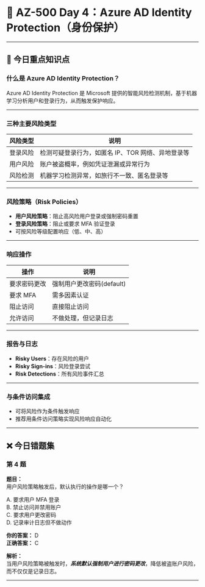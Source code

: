 # 📘 AZ-500 Day 4：Azure AD Identity Protection（身份保护）

---

## 📌 今日重点知识点

### 什么是 Azure AD Identity Protection？
Azure AD Identity Protection 是 Microsoft 提供的智能风险检测机制，基于机器学习分析用户和登录行为，从而触发保护响应。

---

### 三种主要风险类型

| 风险类型   | 说明                                     |
|------------|------------------------------------------|
| 登录风险   | 检测可疑登录行为，如匿名 IP、TOR 网络、异地登录等       |
| 用户风险   | 账户被盗概率，例如凭证泄漏或异常行为                        |
| 风险检测   | 机器学习检测异常，如旅行不一致、匿名登录等                 |

---

### 风险策略（Risk Policies）

- **用户风险策略**：阻止高风险用户登录或强制密码重置
- **登录风险策略**：阻止或要求 MFA 验证登录  
- 可按风险等级配置响应（低、中、高）

---

### 响应操作

| 操作             | 说明                      |
|------------------|---------------------------|
| 要求密码更改     | 强制用户更改密码(default)    |
| 要求 MFA         | 需多因素认证              |
| 阻止访问         | 直接阻止访问              |
| 允许访问         | 不做处理，但记录日志      |

---

### 报告与日志

- **Risky Users**：存在风险的用户  
- **Risky Sign-ins**：风险登录尝试  
- **Risk Detections**：所有风险事件汇总

---

### 与条件访问集成

- 可将风险作为条件触发响应  
- 推荐用条件访问策略实现风险响应自动化  

---

## ❌ 今日错题集

### 第 4 题

**题目：**  
用户风险策略触发后，默认执行的操作是哪一个？

A. 要求用户 MFA 登录  
B. 禁止访问并禁用账户  
C. 要求用户更改密码  
D. 记录审计日志但不做动作  

**你的答案：** D  
**正确答案：** C  

**解析：**  
当用户风险策略被触发时，***系统默认强制用户进行密码更改***，降低被盗账户风险，而不仅仅是记录日志。

---
